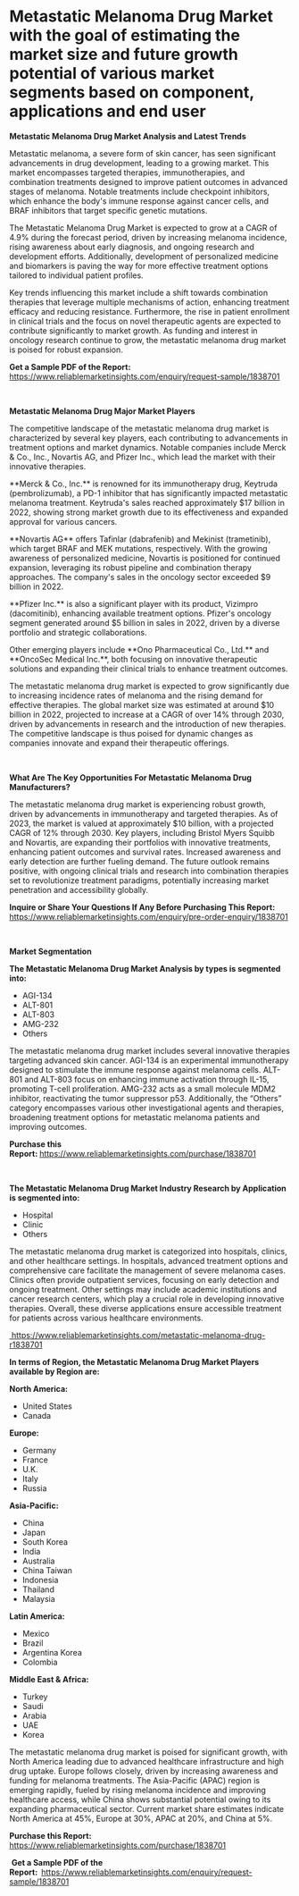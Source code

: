 <p><h1>Metastatic Melanoma Drug Market with the goal of estimating the market size and future growth potential of various market segments based on component, applications and end user</h1></p><p><strong>Metastatic Melanoma Drug Market Analysis and Latest Trends</strong></p>
<p><p>Metastatic melanoma, a severe form of skin cancer, has seen significant advancements in drug development, leading to a growing market. This market encompasses targeted therapies, immunotherapies, and combination treatments designed to improve patient outcomes in advanced stages of melanoma. Notable treatments include checkpoint inhibitors, which enhance the body's immune response against cancer cells, and BRAF inhibitors that target specific genetic mutations. </p><p>The Metastatic Melanoma Drug Market is expected to grow at a CAGR of 4.9% during the forecast period, driven by increasing melanoma incidence, rising awareness about early diagnosis, and ongoing research and development efforts. Additionally, development of personalized medicine and biomarkers is paving the way for more effective treatment options tailored to individual patient profiles. </p><p>Key trends influencing this market include a shift towards combination therapies that leverage multiple mechanisms of action, enhancing treatment efficacy and reducing resistance. Furthermore, the rise in patient enrollment in clinical trials and the focus on novel therapeutic agents are expected to contribute significantly to market growth. As funding and interest in oncology research continue to grow, the metastatic melanoma drug market is poised for robust expansion.</p></p>
<p><strong>Get a Sample PDF of the Report:&nbsp;</strong> <a href="https://www.reliablemarketinsights.com/enquiry/request-sample/1838701?utm_campaign=3503&utm_medium=2&utm_source=Github&utm_content=ia&utm_term=19042025&utm_id=metastatic-melanoma-drug">https://www.reliablemarketinsights.com/enquiry/request-sample/1838701</a></p>
<p>&nbsp;</p>
<p><strong>Metastatic Melanoma Drug Major Market Players</strong></p>
<p><p>The competitive landscape of the metastatic melanoma drug market is characterized by several key players, each contributing to advancements in treatment options and market dynamics. Notable companies include Merck & Co., Inc., Novartis AG, and Pfizer Inc., which lead the market with their innovative therapies.</p><p>**Merck & Co., Inc.** is renowned for its immunotherapy drug, Keytruda (pembrolizumab), a PD-1 inhibitor that has significantly impacted metastatic melanoma treatment. Keytruda's sales reached approximately $17 billion in 2022, showing strong market growth due to its effectiveness and expanded approval for various cancers.</p><p>**Novartis AG** offers Tafinlar (dabrafenib) and Mekinist (trametinib), which target BRAF and MEK mutations, respectively. With the growing awareness of personalized medicine, Novartis is positioned for continued expansion, leveraging its robust pipeline and combination therapy approaches. The company's sales in the oncology sector exceeded $9 billion in 2022.</p><p>**Pfizer Inc.** is also a significant player with its product, Vizimpro (dacomitinib), enhancing available treatment options. Pfizer's oncology segment generated around $5 billion in sales in 2022, driven by a diverse portfolio and strategic collaborations.</p><p>Other emerging players include **Ono Pharmaceutical Co., Ltd.** and **OncoSec Medical Inc.**, both focusing on innovative therapeutic solutions and expanding their clinical trials to enhance treatment outcomes.</p><p>The metastatic melanoma drug market is expected to grow significantly due to increasing incidence rates of melanoma and the rising demand for effective therapies. The global market size was estimated at around $10 billion in 2022, projected to increase at a CAGR of over 14% through 2030, driven by advancements in research and the introduction of new therapies. The competitive landscape is thus poised for dynamic changes as companies innovate and expand their therapeutic offerings.</p></p>
<p>&nbsp;</p>
<p><strong>What Are The Key Opportunities For Metastatic Melanoma Drug Manufacturers?</strong></p>
<p><p>The metastatic melanoma drug market is experiencing robust growth, driven by advancements in immunotherapy and targeted therapies. As of 2023, the market is valued at approximately $10 billion, with a projected CAGR of 12% through 2030. Key players, including Bristol Myers Squibb and Novartis, are expanding their portfolios with innovative treatments, enhancing patient outcomes and survival rates. Increased awareness and early detection are further fueling demand. The future outlook remains positive, with ongoing clinical trials and research into combination therapies set to revolutionize treatment paradigms, potentially increasing market penetration and accessibility globally.</p></p>
<p><strong>Inquire or Share Your Questions If Any Before Purchasing This Report:</strong> <a href="https://www.reliablemarketinsights.com/enquiry/pre-order-enquiry/1838701?utm_campaign=3503&utm_medium=2&utm_source=Github&utm_content=ia&utm_term=19042025&utm_id=metastatic-melanoma-drug">https://www.reliablemarketinsights.com/enquiry/pre-order-enquiry/1838701</a></p>
<p>&nbsp;</p>
<p><strong>Market Segmentation</strong></p>
<p><strong>The Metastatic Melanoma Drug Market Analysis by types is segmented into:</strong></p>
<p><ul><li>AGI-134</li><li>ALT-801</li><li>ALT-803</li><li>AMG-232</li><li>Others</li></ul></p>
<p><p>The metastatic melanoma drug market includes several innovative therapies targeting advanced skin cancer. AGI-134 is an experimental immunotherapy designed to stimulate the immune response against melanoma cells. ALT-801 and ALT-803 focus on enhancing immune activation through IL-15, promoting T-cell proliferation. AMG-232 acts as a small molecule MDM2 inhibitor, reactivating the tumor suppressor p53. Additionally, the “Others” category encompasses various other investigational agents and therapies, broadening treatment options for metastatic melanoma patients and improving outcomes.</p></p>
<p><strong>Purchase this Report:&nbsp;</strong><a href="https://www.reliablemarketinsights.com/purchase/1838701?utm_campaign=3503&utm_medium=2&utm_source=Github&utm_content=ia&utm_term=19042025&utm_id=metastatic-melanoma-drug">https://www.reliablemarketinsights.com/purchase/1838701</a></p>
<p>&nbsp;</p>
<p><strong>The Metastatic Melanoma Drug Market Industry Research by Application is segmented into:</strong></p>
<p><ul><li>Hospital</li><li>Clinic</li><li>Others</li></ul></p>
<p><p>The metastatic melanoma drug market is categorized into hospitals, clinics, and other healthcare settings. In hospitals, advanced treatment options and comprehensive care facilitate the management of severe melanoma cases. Clinics often provide outpatient services, focusing on early detection and ongoing treatment. Other settings may include academic institutions and cancer research centers, which play a crucial role in developing innovative therapies. Overall, these diverse applications ensure accessible treatment for patients across various healthcare environments.</p></p>
<p><a href="https://www.reliablemarketinsights.com/metastatic-melanoma-drug-r1838701?utm_campaign=3503&utm_medium=2&utm_source=Github&utm_content=ia&utm_term=19042025&utm_id=metastatic-melanoma-drug">&nbsp;https://www.reliablemarketinsights.com/metastatic-melanoma-drug-r1838701</a></p>
<p><strong>In terms of Region, the Metastatic Melanoma Drug Market Players available by Region are:</strong></p>
<p>
    <p> <strong> North America: </strong>
        <ul>
            <li>United States</li>
            <li>Canada</li>
        </ul>
        </p> 
    <p> <strong> Europe: </strong>
        <ul>
            <li>Germany</li>
            <li>France</li>
            <li>U.K.</li>
            <li>Italy</li>
            <li>Russia</li>
        </ul>
        </p> 
    <p> <strong> Asia-Pacific: </strong>
        <ul>
            <li>China</li>
            <li>Japan</li>
            <li>South Korea</li>
            <li>India</li>
            <li>Australia</li>
            <li>China Taiwan</li>
            <li>Indonesia</li>
            <li>Thailand</li>
            <li>Malaysia</li>
        </ul>
        </p> 
    <p> <strong> Latin America: </strong>
        <ul>
            <li>Mexico</li>
            <li>Brazil</li>
            <li>Argentina Korea</li>
            <li>Colombia</li>
        </ul>
        </p> 
    <p> <strong> Middle East & Africa: </strong>
        <ul>
            <li>Turkey</li>
            <li>Saudi</li>
            <li>Arabia</li>
            <li>UAE</li>
            <li>Korea</li>
        </ul>
    </p>
    </p>
<p><p>The metastatic melanoma drug market is poised for significant growth, with North America leading due to advanced healthcare infrastructure and high drug uptake. Europe follows closely, driven by increasing awareness and funding for melanoma treatments. The Asia-Pacific (APAC) region is emerging rapidly, fueled by rising melanoma incidence and improving healthcare access, while China shows substantial potential owing to its expanding pharmaceutical sector. Current market share estimates indicate North America at 45%, Europe at 30%, APAC at 20%, and China at 5%.</p></p>
<p><strong>Purchase this Report: </strong><a href="https://www.reliablemarketinsights.com/purchase/1838701?utm_campaign=3503&utm_medium=2&utm_source=Github&utm_content=ia&utm_term=19042025&utm_id=metastatic-melanoma-drug">https://www.reliablemarketinsights.com/purchase/1838701</a></p>
<p>&nbsp;<strong>Get a Sample PDF of the Report:&nbsp;&nbsp;</strong><a href="https://www.reliablemarketinsights.com/enquiry/request-sample/1838701?utm_campaign=3503&utm_medium=2&utm_source=Github&utm_content=ia&utm_term=19042025&utm_id=metastatic-melanoma-drug">https://www.reliablemarketinsights.com/enquiry/request-sample/1838701</a></p>
<p><strong></strong></p>
<p><p></p><p></p><p></p></p>